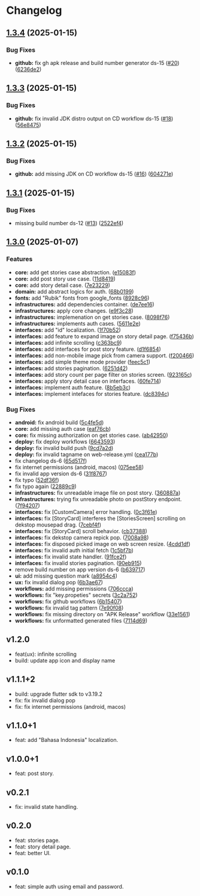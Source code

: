 # Changelog

## [1.3.4](https://github.com/KeidsID/dicoding_story_fl/compare/dicoding_story_fl-v1.3.3...dicoding_story_fl-v1.3.4) (2025-01-15)


### Bug Fixes

* **github:** fix gh apk release and build number generator ds-15 ([#20](https://github.com/KeidsID/dicoding_story_fl/issues/20)) ([6236de2](https://github.com/KeidsID/dicoding_story_fl/commit/6236de21f735c8f10036d1e663d6c796037945db))

## [1.3.3](https://github.com/KeidsID/dicoding_story_fl/compare/dicoding_story_fl-v1.3.2...dicoding_story_fl-v1.3.3) (2025-01-15)


### Bug Fixes

* **github:** fix invalid JDK distro output on CD workflow ds-15 ([#18](https://github.com/KeidsID/dicoding_story_fl/issues/18)) ([56e8475](https://github.com/KeidsID/dicoding_story_fl/commit/56e84758676da3a8b41c2b531a47ebd0e2b364da))

## [1.3.2](https://github.com/KeidsID/dicoding_story_fl/compare/dicoding_story_fl-v1.3.1...dicoding_story_fl-v1.3.2) (2025-01-15)


### Bug Fixes

* **github:** add missing JDK on CD workflow ds-15 ([#16](https://github.com/KeidsID/dicoding_story_fl/issues/16)) ([604271e](https://github.com/KeidsID/dicoding_story_fl/commit/604271e24ff6e8d6083ce2d0232747ff34537b53))

## [1.3.1](https://github.com/KeidsID/dicoding_story_fl/compare/dicoding_story_fl-v1.3.0...dicoding_story_fl-v1.3.1) (2025-01-15)


### Bug Fixes

* missing build number ds-12 ([#13](https://github.com/KeidsID/dicoding_story_fl/issues/13)) ([2522ef4](https://github.com/KeidsID/dicoding_story_fl/commit/2522ef4f9e7dcc515f81a912628b6d83cf9ff824))

## [1.3.0](https://github.com/KeidsID/dicoding_story_fl/compare/dicoding_story_fl-v1.2.0...dicoding_story_fl-v1.3.0) (2025-01-07)


### Features

* **core:** add get stories case abstraction. ([e15083f](https://github.com/KeidsID/dicoding_story_fl/commit/e15083fb2613743961380680af6f000f45f49678))
* **core:** add post story use case. ([11d8419](https://github.com/KeidsID/dicoding_story_fl/commit/11d84197066868e174977497a07c26866fb43494))
* **core:** add story detail case. ([7e23229](https://github.com/KeidsID/dicoding_story_fl/commit/7e23229c983e7721d54d2318c122e7eaadfe31ef))
* **domain:** add abstract logics for auth. ([68b0199](https://github.com/KeidsID/dicoding_story_fl/commit/68b01996485600b9d6112bc1942332d6b34dfba3))
* **fonts:** add "Rubik" fonts from google_fonts ([8928c96](https://github.com/KeidsID/dicoding_story_fl/commit/8928c96431e0d61ca794885e54c10c07dc8f4f16))
* **infrastructures:** add dependencies container. ([de7ee16](https://github.com/KeidsID/dicoding_story_fl/commit/de7ee162be2507c83627aa4bca20b9944fc04ea0))
* **infrastructures:** apply core changes. ([e9f3c28](https://github.com/KeidsID/dicoding_story_fl/commit/e9f3c28c311f8d15b37ddb8f5f5c976536838371))
* **infrastructures:** implemenation on get stories case. ([8098f76](https://github.com/KeidsID/dicoding_story_fl/commit/8098f76d43a4f271170dcd198d224ce5b72393cb))
* **infrastructures:** implements auth cases. ([5611e2e](https://github.com/KeidsID/dicoding_story_fl/commit/5611e2e016bd564b5d9583b38466528535fe2f70))
* **interfaces:** add "id" localization. ([1f70b52](https://github.com/KeidsID/dicoding_story_fl/commit/1f70b52350d719e19dd37629148fc595ff1d5ce3))
* **interfaces:** add feature to expand image on story detail page. ([f75436b](https://github.com/KeidsID/dicoding_story_fl/commit/f75436b883f8be1818caa3ab34852802087650d6))
* **interfaces:** add infinite scrolling ([c363bc9](https://github.com/KeidsID/dicoding_story_fl/commit/c363bc919ab2a8f99bc81313de6deeb61a8430cc))
* **interfaces:** add interfaces for post story feature. ([d1f6854](https://github.com/KeidsID/dicoding_story_fl/commit/d1f68540ac8df37ca15693500d942caaa70b1bab))
* **interfaces:** add non-mobile image pick from camera support. ([f200466](https://github.com/KeidsID/dicoding_story_fl/commit/f200466680e65c9652daa36a6bc24117614673ee))
* **interfaces:** add simple theme mode provider ([feec5c1](https://github.com/KeidsID/dicoding_story_fl/commit/feec5c19bc91669ba992eaf012e437530c635a3c))
* **interfaces:** add stories pagination. ([6251d42](https://github.com/KeidsID/dicoding_story_fl/commit/6251d42f6f620f30a2c49692ac0190ae2b108a04))
* **interfaces:** add story count per page filter on stories screen. ([923165c](https://github.com/KeidsID/dicoding_story_fl/commit/923165cb2c43ff435715af33278b1fa27e3ff385))
* **interfaces:** apply story detail case on interfaces. ([60fe714](https://github.com/KeidsID/dicoding_story_fl/commit/60fe7140556763c6680fc433e3bdafcc389cf8f6))
* **interfaces:** implement auth feature. ([8b5eb3c](https://github.com/KeidsID/dicoding_story_fl/commit/8b5eb3c7ef8fcb3f516f5fefcc151ab18dd2cdd6))
* **interfaces:** implement intefaces for stories feature. ([dc8394c](https://github.com/KeidsID/dicoding_story_fl/commit/dc8394c5648b1d4f008b2004b096cb8c1c4d5442))


### Bug Fixes

* **android:** fix android build ([5c4fe5d](https://github.com/KeidsID/dicoding_story_fl/commit/5c4fe5d425c49b308251ffd00e9a3c0137212ed5))
* **core:** add missing auth case ([eaf76cb](https://github.com/KeidsID/dicoding_story_fl/commit/eaf76cb4d909f015e73abe0d14334329946d0ab3))
* **core:** fix missing authorization on get stories case. ([ab42950](https://github.com/KeidsID/dicoding_story_fl/commit/ab429509c6745d18ebf12a4722399a0089900b27))
* **deploy:** fix deploy workflows ([6643593](https://github.com/KeidsID/dicoding_story_fl/commit/664359373b7060785568e5644c3dea51fb1e7c2e))
* **deploy:** fix invalid build push ([9cd7a2d](https://github.com/KeidsID/dicoding_story_fl/commit/9cd7a2dfdeeb4bf8364ca5db811a68b9d145c5d3))
* **deploy:** fix invalid tagname on web-release.yml ([cea177b](https://github.com/KeidsID/dicoding_story_fl/commit/cea177b9ea3cd208e70a44dcf72496972dc4dbee))
* fix changelog ds-6 ([65d517f](https://github.com/KeidsID/dicoding_story_fl/commit/65d517f5e4ff09ae2935cd8d4d0cdd6e4ee4e699))
* fix internet permissions (android, macos) ([075ee58](https://github.com/KeidsID/dicoding_story_fl/commit/075ee58812c4bc98433ed8abc68f36a796760527))
* fix invalid app version ds-6 ([31f8767](https://github.com/KeidsID/dicoding_story_fl/commit/31f8767bb7728130ce3ca1e25322215c81b36dc7))
* fix typo ([52df36f](https://github.com/KeidsID/dicoding_story_fl/commit/52df36f1bbc5339bcfc990866f097a063131dfc8))
* fix typo again ([22889c9](https://github.com/KeidsID/dicoding_story_fl/commit/22889c98d2c197b61a872f89d909f175a385c2df))
* **infrastructures:** fix unreadable image file on post story. ([360887a](https://github.com/KeidsID/dicoding_story_fl/commit/360887a8b3fb1eaff260121fb6ee555b4592d30d))
* **infrastructures:** trying fix unreadable photo on postStory endpoint. ([7f94207](https://github.com/KeidsID/dicoding_story_fl/commit/7f942079d3418dd5f9fa4cdac135da6635da1bb6))
* **interfaces:** fix [CustomCamera] error handling. ([0c3f61e](https://github.com/KeidsID/dicoding_story_fl/commit/0c3f61eb3b9b657c8cbea067a39b3bd6ac9d51a0))
* **interfaces:** fix [StoryCard] interferes the [StoriesScreen] scrolling on dekstop mousepad drag. ([7cebf4f](https://github.com/KeidsID/dicoding_story_fl/commit/7cebf4f680dbead9cf9adae6a032b6aced3f89d6))
* **interfaces:** fix [StoryCard] scroll behavior. ([cb37388](https://github.com/KeidsID/dicoding_story_fl/commit/cb37388b518e604f710a00425fc33688b9781b9d))
* **interfaces:** fix dekstop camera repick pop. ([7008a98](https://github.com/KeidsID/dicoding_story_fl/commit/7008a9887fae69f987dfd107ee7a707050815198))
* **interfaces:** fix disposed picked image on web screen resize. ([4cdd1df](https://github.com/KeidsID/dicoding_story_fl/commit/4cdd1df16901f21dbe36a91ce7cfc843ba8acf00))
* **interfaces:** fix invalid auth initial fetch ([1c5bf7b](https://github.com/KeidsID/dicoding_story_fl/commit/1c5bf7b38b2f2d2f77d8fefc28ffb4c8836d8381))
* **interfaces:** fix invalid state handler. ([91fce2f](https://github.com/KeidsID/dicoding_story_fl/commit/91fce2f87aa1fc24bfae05e6e16d2fa3a3a04a57))
* **interfaces:** fix invalid stories pagination. ([90eb915](https://github.com/KeidsID/dicoding_story_fl/commit/90eb9154562c2a14ff60e39c466690b2dec4fdf5))
* remove build number on app version ds-6 ([b639717](https://github.com/KeidsID/dicoding_story_fl/commit/b6397178be0161399ed9da4a8fce34d330dee7ae))
* **ui:** add missing question mark ([a8954c4](https://github.com/KeidsID/dicoding_story_fl/commit/a8954c4a02141e19dc4792dd6d0a4adee2b13e36))
* **ux:** fix invalid dialog pop ([6b3ae67](https://github.com/KeidsID/dicoding_story_fl/commit/6b3ae674d4911e3d163867f2cda6258a30643e2d))
* **workflows:** add missing permissions ([706ccca](https://github.com/KeidsID/dicoding_story_fl/commit/706cccaaba34634bf7b397d248fecf88492a6eae))
* **workflows:** fix "key.propeties" secrets ([3c2a752](https://github.com/KeidsID/dicoding_story_fl/commit/3c2a752476642d7a1be301ee0661e9711611fcff))
* **workflows:** fix github workflows ([6b15407](https://github.com/KeidsID/dicoding_story_fl/commit/6b154078a3af5a66f29e136d5b45205f2d1cb761))
* **workflows:** fix invalid tag pattern ([7e90f08](https://github.com/KeidsID/dicoding_story_fl/commit/7e90f08022d5f9898d93a17d26f3bac0ce7f87cb))
* **workflows:** fix missing directory on "APK Release" workflow ([33e1561](https://github.com/KeidsID/dicoding_story_fl/commit/33e1561a87820ca901f7481d7c944380c567cf9b))
* **workflows:** fix unformatted generated files ([7114d69](https://github.com/KeidsID/dicoding_story_fl/commit/7114d6928e264c12b8071480863d7cc00a5cf171))

## v1.2.0

- feat(ux): infinite scrolling
- build: update app icon and display name

## v1.1.1+2

- build: upgrade flutter sdk to v3.19.2
- fix: fix invalid dialog pop
- fix: fix internet permissions (android, macos)

## v1.1.0+1

- feat: add "Bahasa Indonesia" localization.

## v1.0.0+1

- feat: post story.

## v0.2.1

- fix: invalid state handling.

## v0.2.0

- feat: stories page.
- feat: story detail page.
- feat: better UI.

## v0.1.0

- feat: simple auth using email and password.
